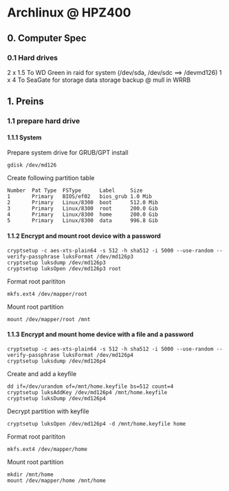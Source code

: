 # Archlinux @ HPZ400

## 0. Computer Spec
### 0.1 Hard drives
2 x 1.5 To WD Green in raid for system (/dev/sda, /dev/sdc ==> /devmd126)
1 x 4 To SeaGate for storage
data storage backup @ mull in WRRB


## 1. Preins
### 1.1 prepare hard drive
#### 1.1.1 System
Prepare system drive for GRUB/GPT install
```
gdisk /dev/md126
```
Create following partition table
```
Number  Pat Type  FSType      Label     Size
1       Primary   BIOS/ef02   bios_grub 1.0 Mib
2       Primary   Linux/8300  boot      512.0 Mib
3       Primary   Linux/8300  root      200.0 Gib
4       Primary   Linux/8300  home      200.0 Gib
5       Primary   Linux/8300  data      996.8 Gib 
```

#### 1.1.2 Encrypt and mount root device with a password
```
cryptsetup -c aes-xts-plain64 -s 512 -h sha512 -i 5000 --use-random --verify-passphrase luksFormat /dev/md126p3
cryptsetup luksdump /dev/md126p3
cryptsetup luksOpen /dev/md126p3 root
```
Format root parititon
```
mkfs.ext4 /dev/mapper/root
```
Mount root partition
```
mount /dev/mapper/root /mnt
```

#### 1.1.3 Encrypt and mount home device with a file and a password
```
cryptsetup -c aes-xts-plain64 -s 512 -h sha512 -i 5000 --use-random --verify-passphrase luksFormat /dev/md126p4
cryptsetup luksdump /dev/md126p4
```
Create and add a keyfile
```
dd if=/dev/urandom of=/mnt/home.keyfile bs=512 count=4
cryptsetup luksAddKey /dev/md126p4 /mnt/home.keyfile
cryptsetup luksDump /dev/md126p4
```
Decrypt partition with keyfile
```
cryptsetup luksOpen /dev/md126p4 -d /mnt/home.keyfile home
```
Format root parititon
```
mkfs.ext4 /dev/mapper/home
```
Mount root partition
```
mkdir /mnt/home
mount /dev/mapper/home /mnt/home
```

###

